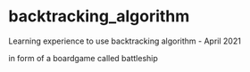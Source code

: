 # backtracking_algorithm
Learning experience to use backtracking algorithm - April 2021

in form of a boardgame called battleship
